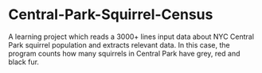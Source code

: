 # Central-Park-Squirrel-Census
A learning project which reads a 3000+ lines input data about NYC Central Park squirrel population and extracts relevant data. In this case, the program counts how many squirrels in Central Park have grey, red and black fur.
